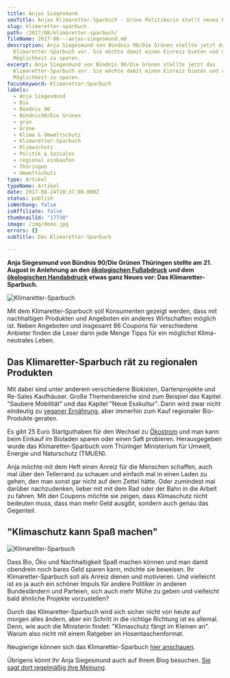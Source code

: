 ```yaml
---
title: Anjas Siegesmund
seoTitle: Anjas Klimaretter-Sparbuch - Grüne Politikerin stellt neues Projekt vor
slug: klimaretter-sparbuch
path: /2017/08/klimaretter-sparbuch/
fileName: 2017-08---anjas-siegesmund.md
description: Anja Siegesmund von Bündnis 90/Die Grünen stellte jetzt das
  Klimaretter-Sparbuch vor. Sie möchte damit einen Einreiz bieten und die
  Möglichkeit zu sparen.
excerpt: Anja Siegesmund von Bündnis 90/Die Grünen stellte jetzt das
  Klimaretter-Sparbuch vor. Sie möchte damit einen Einreiz bieten und die
  Möglichkeit zu sparen.
focusKeyword: Klimaretter-Sparbuch
labels:
  - Anja Siegesmund
  - Bio
  - Bündnis 90
  - Bündnis90/Die Grünen
  - grün
  - Grüne
  - Klima & Umweltschutz
  - Klimaretter-Sparbuch
  - Klimaschutz
  - Politik & Soziales
  - regional einkaufen
  - Thüringen
  - Umweltschutz
type: Artikel
typeName: Artikel
date: 2017-08-24T10:37:08.000Z
status: publish
isWerbung: false
isAffiliate: false
thumbnailId: "17738"
image: /img/demo.jpg
errors: {}
subTitle: Das Klimaretter-Sparbuch
  
---
```


**Anja Siegesmund von Bündnis 90/Die Grünen Thüringen stellte am 21. August in
Anlehnung an den
[ökologischen Fußabdruck](/2017/02/klimaschutz-und-vegane-ernaehrung/) und dem
[ökologischen Handabdruck](/2017/08/oekologischer-handabdruck/) etwas ganz Neues
vor: Das Klimaretter-Sparbuch.**

![Klimaretter-Sparbuch](http://cardamonchai.com/wp-content/uploads/2017/08/Bildschirmfoto-2017-08-24-um-13.12.11-300x426.png)

Mit dem Klimaretter-Sparbuch soll Konsumenten gezeigt werden, dass mit
nachhaltigen Produkten und Angeboten ein anderes Wirtschaften möglich ist. Neben
Angeboten und insgesamt 86 Coupons für verschiedene Anbieter finden die Leser
darin jede Menge Tipps für ein möglichst Klima-neutrales Leben.

## Das Klimaretter-Sparbuch rät zu regionalen Produkten

Mit dabei sind unter anderem verschiedene Biokisten, Gartenprojekte und Re-Sales
Kaufhäuser. Große Themenbereiche sind zum Beispiel das Kapitel "Saubere
Mobilität" und das Kapitel "Neue Esskultur". Darin wird zwar nicht eindeutig zu
[veganer Ernährung](/2017/02/klimaschutz-und-vegane-ernaehrung/), aber immerhin
zum Kauf regionaler Bio-Produkte geraten.

Es gibt 25 Euro Startguthaben für den Wechsel zu
[Ökostrom](/2011/04/stromanbieter-wechseln/) und man kann beim Einkauf im
Bioladen sparen oder einen Saft probieren. Herausgegeben wurde das
Klimaretter-Sparbuch vom Thüringer Ministerium für Umwelt, Energie und
Naturschutz (TMUEN).

Anja möchte mit dem Heft einen Anreiz für die Menschen schaffen, auch mal über
den Tellerrand zu schauen und einfach mal in einen Laden zu gehen, den man sonst
gar nicht auf dem Zettel hätte. Oder zumindest mal darüber nachzudenken, lieber
mit mit dem Rad oder der Bahn in die Arbeit zu fahren. Mit den Coupons möchte
sie zeigen, dass Klimaschutz nicht bedeuten muss, dass man mehr Geld ausgibt,
sondern auch genau das Gegenteil.

## "Klimaschutz kann Spaß machen"

![Klimaretter-Sparbuch](http://cardamonchai.com/wp-content/uploads/2017/08/Bildschirmfoto-2017-08-24-um-13.12.38-300x426.png)

Dass Bio, Öko und Nachhaltigkeit Spaß machen können und man damit obendrein noch
bares Geld sparen kann, möchte sie beweisen. Ihr Klimaretter-Sparbuch soll als
Anreiz dienen und motivieren. Und vielleicht ist es ja auch ein schöner Impuls
für andere Politiker in anderen Bundesländern und Parteien, sich auch mehr Mühe
zu geben und vielleicht bald ähnliche Projekte vorzustellen?

Durch das Klimaretter-Sparbuch wird sich sicher nicht von heute auf morgen alles
ändern, aber ein Schritt in die richtige Richtung ist es allemal. Denn, wie auch
die Ministerin findet: "Klimaschutz fängt im Kleinen an". Warum also nicht mit
einem Ratgeber im Hosentaschenformat.

Neugierige können sich das Klimaretter-Sparbuch
[hier anschauen](http://apps.thueringen.de/de/publikationen/pic/pubdownload1726.pdf).

Übrigens könnt Ihr Anja Siegesmund auch auf Ihrem Blog besuchen.
[Sie sagt dort regelmäßig ihre Meinung](http://www.anja-siegesmund.de/).

  